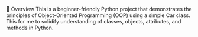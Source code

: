 📌 Overview
This is a beginner-friendly Python project that demonstrates the principles of Object-Oriented Programming (OOP) using a simple Car class. This for me to solidify understanding of classes, objects, attributes, and methods in Python.


